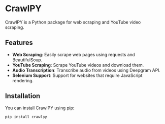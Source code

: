# CrawlPY

CrawlPY is a Python package for web scraping and YouTube video scraping.

## Features

- **Web Scraping**: Easily scrape web pages using requests and BeautifulSoup.
- **YouTube Scraping**: Scrape YouTube videos and download them.
- **Audio Transcription**: Transcribe audio from videos using Deepgram API.
- **Selenium Support**: Support for websites that require JavaScript rendering.

## Installation

You can install CrawlPY using pip:

```bash
pip install crawlpy
